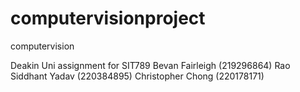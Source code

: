 # computervisionproject

computervision

Deakin Uni assignment for SIT789
Bevan Fairleigh (219296864)
Rao Siddhant Yadav (220384895)
Christopher Chong (220178171)

